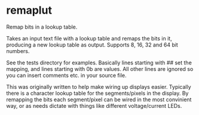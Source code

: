 # remaplut
Remap bits in a lookup table.

Takes an input text file with a lookup table and remaps the bits in it, producing a new lookup table as output. Supports 8, 16, 32 and 64 bit numbers.

See the tests directory for examples. Basically lines starting with ## set the mapping, and lines starting with 0b are values. All other lines are ignored so you can insert comments etc. in your source file.

This was originally written to help make wiring up displays easier. Typically there is a character lookup table for the segments/pixels in the display. By remapping the bits each segment/pixel can be wired in the most convinient way, or as needs dictate with things like different voltage/current LEDs.
